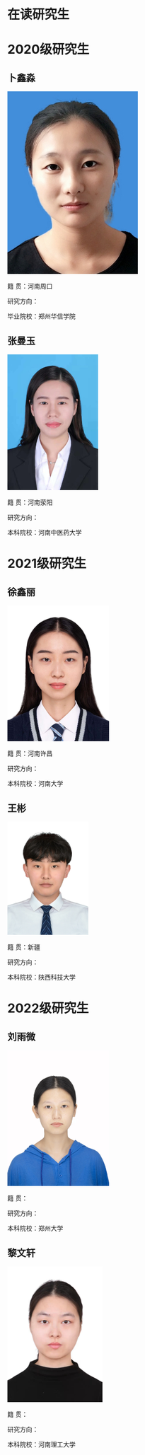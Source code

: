 # 在读研究生

# 2020级研究生

## 卜鑫淼

<img src="../image/buxinmiao.png" style="zoom:100%;align='left'" />

籍		贯：河南周口

研究方向：

毕业院校：郑州华信学院


## 张曼玉

<img src="../image/zhangmanyu.png" style="zoom:30%;align='left'" />

籍		贯：河南荥阳

研究方向：

本科院校：河南中医药大学


# 2021级研究生


## 徐鑫丽

<img src="../image/xuxinli.png" style="zoom:30%;align='left'" />

籍		贯：河南许昌

研究方向：

本科院校：河南大学



## 王彬

<img src="../image/wangbin.jpg" style="zoom:25%;align='left'" />

籍		贯：新疆

研究方向：

本科院校：陕西科技大学

# 2022级研究生

## 刘雨微

<img src="../image/liuyuwei.jpg" style="zoom:30%;align='left'" />


籍		贯：

研究方向：

本科院校：郑州大学



## 黎文轩

<img src="../image/liwenxuan.jpg" style="zoom:30%;align='left'" />



籍		贯：

研究方向：

本科院校：河南理工大学
